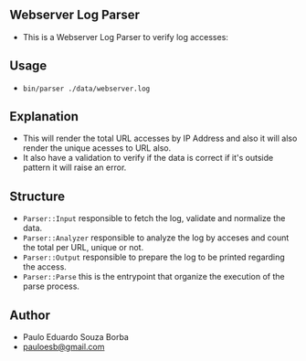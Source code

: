 ## Webserver Log Parser

- This is a Webserver Log Parser to verify log accesses:

## Usage

- `bin/parser ./data/webserver.log`

## Explanation

- This will render the total URL accesses by IP Address and also it will also render the unique acesses to URL also.
- It also have a validation to verify if the data is correct if it's outside pattern it will raise an error.

## Structure

- `Parser::Input` responsible to fetch the log, validate and normalize the data.
- `Parser::Analyzer` responsible to analyze the log by acceses and count the total per URL, unique or not.
- `Parser::Output` responsible to prepare the log to be printed regarding the access.
- `Parser::Parse` this is the entrypoint that organize the execution of the parse process.

## Author

- Paulo Eduardo Souza Borba
- pauloesb@gmail.com